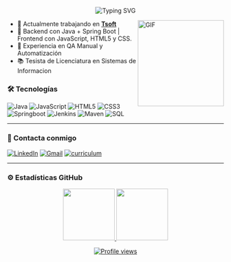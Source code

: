 <p align="center">
  <img src="https://readme-typing-svg.herokuapp.com?font=Indie+Flower&size=33&pause=400&center=true&color=F7F7F7&width=350&lines=Hola!+Soy+Mateo+%F0%9F%91%8B;Desarrollador+Full+Stack;T%C3%A9cnico+en+Inform%C3%A1tica+;Analista+de+Sistemas" alt="Typing SVG" /></p>

<img align="right" alt="GIF" height="200px" src="https://user-images.githubusercontent.com/74038190/214375888-0dc62524-fb43-43fd-9479-098b471d1b9c.gif" />

- 💼 Actualmente trabajando en [**Tsoft**](www.tsoftglobal.com)
- 🚀 Backend con Java + Spring Boot | Frontend con JavaScript, HTML5 y CSS.  
- 🧪 Experiencia en QA Manual y Automatización  
- 📚 Tesista de Licenciatura en Sistemas de Informacion

### 🛠️ Tecnologías

![Java](https://img.shields.io/badge/-Java-e8892f?style=flat-square&logo=openjdk&logoColor=white)
![JavaScript](https://img.shields.io/badge/-JavaScript-F7DF1E?style=flat-square&logo=javascript&logoColor=000)
![HTML5](https://img.shields.io/badge/-HTML5-E34F26?style=flat-square&logo=html5&logoColor=white)
![CSS3](https://img.shields.io/badge/-CSS3-1572B6?style=flat-square&logo=css3&logoColor=white)
![Springboot](https://img.shields.io/badge/-Springboot-6DB33F?style=flat-square&logo=springboot&logoColor=white)
![Jenkins](https://img.shields.io/badge/-Jenkins-D33833?style=flat-square&logo=jenkins&logoColor=white)
![Maven](https://img.shields.io/badge/-Maven-5C2D91?style=flat-square&logo=apachemaven&logoColor=white)
![SQL](https://img.shields.io/badge/-SQL-336791?style=flat-square&logo=postgresql&logoColor=white)
 
---

### 💬 Contacta conmigo
<p>
<a href="https://www.linkedin.com/in/mlunabazan/"><img src="https://img.shields.io/badge/linkedin-%230A66C2.svg?style=plastic&logo=linkedin&logoColor=white" alt="LinkedIn"/></a>
<a href="mailto:melb201196@gmail.com"><img img src="https://img.shields.io/badge/gmail-%23EA4335.svg?style=plastic&logo=gmail&logoColor=white" alt="Gmail"/></a>
<a href="https://drive.google.com/file/d/1PCt2Fax2Akj-lA6KZXA3Oa9vymmRBi-f/view?usp=sharing">
  <img src="https://img.shields.io/badge/curriculum-%234285F4.svg?style=plastic&logo=googledrive&logoColor=white" alt="curriculum"/>
</a>

</p>

---

### ⚙️&nbsp;Estadísticas GitHub

<p align="center">
  <a href="https://github.com/melb96">
    <img height="120em" src="https://github-readme-stats-eight-theta.vercel.app/api?username=melb96&show_icons=true&theme=algolia&include_all_commits=true&count_private=true"/>
  </a>
  <a href="https://github.com/melb96">
    <img height="120em" src="https://github-readme-stats-eight-theta.vercel.app/api/top-langs/?username=melb96&layout=compact&langs_count=8&theme=algolia"/>
  </a>
</p>

<p align="center">
  <a href="https://github.com/melb96">
    <img src="https://komarev.com/ghpvc/?username=melb96&color=blue&style=flat" alt="Profile views"/>
  </a>
</p>

